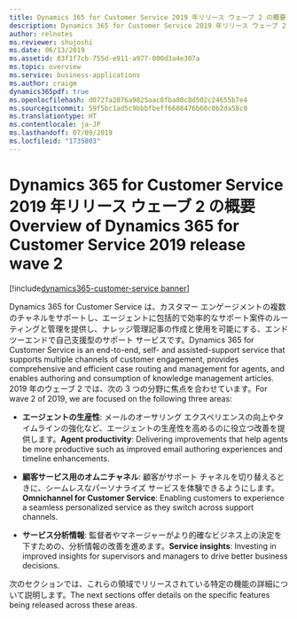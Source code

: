 ```yaml
---
title: Dynamics 365 for Customer Service 2019 年リリース ウェーブ 2 の概要
description: Dynamics 365 for Customer Service 2019 年リリース ウェーブ 2 の概要
author: relnotes
ms.reviewer: shujoshi
ms.date: 06/13/2019
ms.assetid: 83f1f7cb-755d-e911-a977-000d3a4e307a
ms.topic: overview
ms.service: business-applications
ms.author: craigm
dynamics365pdf: true
ms.openlocfilehash: d0727a2076a9825aac8fba80c8d502c24655b7e4
ms.sourcegitcommit: 59f5bc1ad5c9bbbfbeff6608476b60c0b2da58c0
ms.translationtype: HT
ms.contentlocale: ja-JP
ms.lasthandoff: 07/09/2019
ms.locfileid: "1735803"
---
```

# <a name="overview-of-dynamics-365-for-customer-service-2019-release-wave-2"></a><span data-ttu-id="cfaff-103">Dynamics 365 for Customer Service 2019 年リリース ウェーブ 2 の概要</span><span class="sxs-lookup"><span data-stu-id="cfaff-103">Overview of Dynamics 365 for Customer Service 2019 release wave 2</span></span>
[!include[dynamics365-customer-service banner](../includes/dynamics365-customer-service.md)]

<span data-ttu-id="cfaff-104">Dynamics 365 for Customer Service は、カスタマー エンゲージメントの複数のチャネルをサポートし、エージェントに包括的で効率的なサポート案件のルーティングと管理を提供し、ナレッジ管理記事の作成と使用を可能にする、エンドツーエンドで自己支援型のサポート サービスです。</span><span class="sxs-lookup"><span data-stu-id="cfaff-104">Dynamics 365 for Customer Service is an end-to-end, self- and assisted-support service that supports multiple channels of customer engagement, provides comprehensive and efficient case routing and management for agents, and enables authoring and consumption of knowledge management articles.</span></span> <span data-ttu-id="cfaff-105">2019 年のウェーブ 2 では、次の 3 つの分野に焦点を合わせています。</span><span class="sxs-lookup"><span data-stu-id="cfaff-105">For wave 2 of 2019, we are focused on the following three areas:</span></span>

- <span data-ttu-id="cfaff-106">**エージェントの生産性**: メールのオーサリング エクスペリエンスの向上やタイムラインの強化など、エージェントの生産性を高めるのに役立つ改善を提供します。</span><span class="sxs-lookup"><span data-stu-id="cfaff-106">**Agent productivity**: Delivering improvements that help agents be more productive such as improved email authoring experiences and timeline enhancements.</span></span>

- <span data-ttu-id="cfaff-107">**顧客サービス用のオムニチャネル**: 顧客がサポート チャネルを切り替えるときに、シームレスなパーソナライズ サービスを体験できるようにします。</span><span class="sxs-lookup"><span data-stu-id="cfaff-107">**Omnichannel for Customer Service**: Enabling customers to experience a seamless personalized service as they switch across support channels.</span></span>

- <span data-ttu-id="cfaff-108">**サービス分析情報**: 監督者やマネージャーがより的確なビジネス上の決定を下すための、分析情報の改善を進めます。</span><span class="sxs-lookup"><span data-stu-id="cfaff-108">**Service insights**: Investing in improved insights for supervisors and managers to drive better business decisions.</span></span>

<span data-ttu-id="cfaff-109">次のセクションでは、これらの領域でリリースされている特定の機能の詳細について説明します。</span><span class="sxs-lookup"><span data-stu-id="cfaff-109">The next sections offer details on the specific features being released across these areas.</span></span>

